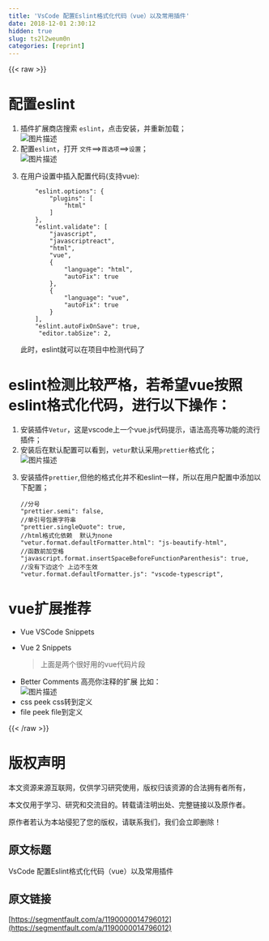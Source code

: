```yaml
---
title: 'VsCode 配置Eslint格式化代码（vue）以及常用插件' 
date: 2018-12-01 2:30:12
hidden: true
slug: ts2l2weum0n
categories: [reprint]
---
```


{{< raw >}}

                    
<h1 id="articleHeader0">配置eslint</h1>
<ol>
<li>插件扩展商店搜索 <code>eslint</code>，点击安装，并重新加载；<br><span class="img-wrap"><img data-src="/img/bVbae54?w=971&amp;h=532" src="https://static.alili.tech/img/bVbae54?w=971&amp;h=532" alt="图片描述" title="图片描述" style="cursor: pointer; display: inline;"></span>
</li>
<li>配置<code>eslint</code>，打开 <code>文件</code>==&gt;<code>首选项</code>==&gt;<code>设置</code>；<br><span class="img-wrap"><img data-src="/img/bVbae7D?w=1049&amp;h=642" src="https://static.alili.tech/img/bVbae7D?w=1049&amp;h=642" alt="图片描述" title="图片描述" style="cursor: pointer; display: inline;"></span>
</li>
<li>
<p>在用户设置中插入配置代码(支持vue):</p>
<div class="widget-codetool" style="display:none;">
      <div class="widget-codetool--inner">
      <span class="selectCode code-tool" data-toggle="tooltip" data-placement="top" title="" data-original-title="全选"></span>
      <span type="button" class="copyCode code-tool" data-toggle="tooltip" data-placement="top" data-clipboard-text="    &quot;eslint.options&quot;: {
        &quot;plugins&quot;: [
            &quot;html&quot;
        ]
    },
    &quot;eslint.validate&quot;: [
        &quot;javascript&quot;,
        &quot;javascriptreact&quot;,
        &quot;html&quot;,
        &quot;vue&quot;,
        {
            &quot;language&quot;: &quot;html&quot;,
            &quot;autoFix&quot;: true
        },
        {
            &quot;language&quot;: &quot;vue&quot;,
            &quot;autoFix&quot;: true
        }
    ],
    &quot;eslint.autoFixOnSave&quot;: true,
     &quot;editor.tabSize&quot;: 2," title="" data-original-title="复制"></span>
      <span type="button" class="saveToNote code-tool" data-toggle="tooltip" data-placement="top" title="" data-original-title="放进笔记"></span>
      </div>
      </div><pre class="hljs xquery"><code>    <span class="hljs-string">"eslint.options"</span>: {
        <span class="hljs-string">"plugins"</span>: [
            <span class="hljs-string">"html"</span>
        ]
    },
    <span class="hljs-string">"eslint.validate"</span>: [
        <span class="hljs-string">"javascript"</span>,
        <span class="hljs-string">"javascriptreact"</span>,
        <span class="hljs-string">"html"</span>,
        <span class="hljs-string">"vue"</span>,
        {
            <span class="hljs-string">"language"</span>: <span class="hljs-string">"html"</span>,
            <span class="hljs-string">"autoFix"</span>: true
        },
        {
            <span class="hljs-string">"language"</span>: <span class="hljs-string">"vue"</span>,
            <span class="hljs-string">"autoFix"</span>: true
        }
    ],
    <span class="hljs-string">"eslint.autoFixOnSave"</span>: <span class="hljs-literal">true</span>,
     <span class="hljs-string">"editor.tabSize"</span>: <span class="hljs-number">2</span>,</code></pre>
<p>此时，eslint就可以在项目中检测代码了</p>
</li>
</ol>
<h1 id="articleHeader1">eslint检测比较严格，若希望vue按照eslint格式化代码，进行以下操作：</h1>
<ol>
<li>安装插件<code>Vetur</code>，这是vscode上一个vue.js代码提示，语法高亮等功能的流行插件；</li>
<li>安装后在默认配置可以看到，<code>vetur</code>默认采用<code>prettier</code>格式化；<br><span class="img-wrap"><img data-src="/img/bVbafbU?w=489&amp;h=570" src="https://static.alili.tech/img/bVbafbU?w=489&amp;h=570" alt="图片描述" title="图片描述" style="cursor: pointer; display: inline;"></span>
</li>
<li>
<p>安装插件<code>prettier</code>,但他的格式化并不和eslint一样，所以在用户配置中添加以下配置；</p>
<div class="widget-codetool" style="display:none;">
      <div class="widget-codetool--inner">
      <span class="selectCode code-tool" data-toggle="tooltip" data-placement="top" title="" data-original-title="全选"></span>
      <span type="button" class="copyCode code-tool" data-toggle="tooltip" data-placement="top" data-clipboard-text="//分号
&quot;prettier.semi&quot;: false,
//单引号包裹字符串
&quot;prettier.singleQuote&quot;: true,
//html格式化依赖  默认为none
&quot;vetur.format.defaultFormatter.html&quot;: &quot;js-beautify-html&quot;,
//函数前加空格
&quot;javascript.format.insertSpaceBeforeFunctionParenthesis&quot;: true,
//没有下边这个 上边不生效
&quot;vetur.format.defaultFormatter.js&quot;: &quot;vscode-typescript&quot;," title="" data-original-title="复制"></span>
      <span type="button" class="saveToNote code-tool" data-toggle="tooltip" data-placement="top" title="" data-original-title="放进笔记"></span>
      </div>
      </div><pre class="hljs actionscript"><code><span class="hljs-comment">//分号</span>
<span class="hljs-string">"prettier.semi"</span>: <span class="hljs-literal">false</span>,
<span class="hljs-comment">//单引号包裹字符串</span>
<span class="hljs-string">"prettier.singleQuote"</span>: <span class="hljs-literal">true</span>,
<span class="hljs-comment">//html格式化依赖  默认为none</span>
<span class="hljs-string">"vetur.format.defaultFormatter.html"</span>: <span class="hljs-string">"js-beautify-html"</span>,
<span class="hljs-comment">//函数前加空格</span>
<span class="hljs-string">"javascript.format.insertSpaceBeforeFunctionParenthesis"</span>: <span class="hljs-literal">true</span>,
<span class="hljs-comment">//没有下边这个 上边不生效</span>
<span class="hljs-string">"vetur.format.defaultFormatter.js"</span>: <span class="hljs-string">"vscode-typescript"</span>,</code></pre>
</li>
</ol>
<h1 id="articleHeader2">vue扩展推荐</h1>
<ul>
<li>Vue VSCode Snippets</li>
<li>
<p>Vue 2 Snippets</p>
<blockquote>上面是两个很好用的vue代码片段</blockquote>
</li>
<li>Better Comments  高亮你注释的扩展 比如：<br><span class="img-wrap"><img data-src="/img/bVbafgN?w=426&amp;h=128" src="https://static.alili.tech/img/bVbafgN?w=426&amp;h=128" alt="图片描述" title="图片描述" style="cursor: pointer; display: inline;"></span>
</li>
<li>css peek  css转到定义</li>
<li>file peek file到定义</li>
</ul>

                
{{< /raw >}}

# 版权声明
本文资源来源互联网，仅供学习研究使用，版权归该资源的合法拥有者所有，

本文仅用于学习、研究和交流目的。转载请注明出处、完整链接以及原作者。

原作者若认为本站侵犯了您的版权，请联系我们，我们会立即删除！

## 原文标题
VsCode 配置Eslint格式化代码（vue）以及常用插件

## 原文链接
[https://segmentfault.com/a/1190000014796012](https://segmentfault.com/a/1190000014796012)


